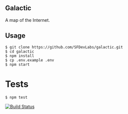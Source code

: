 
## Galactic

A map of the Internet.

## Usage

    $ git clone https://github.com/SFDevLabs/galactic.git
    $ cd galactic
    $ npm install
    $ cp .env.example .env
    $ npm start

# Tests

	$ npm test

[![Build Status](https://travis-ci.org/GalacticOrg/galactic.svg?branch=master)](https://travis-ci.org/GalacticOrg/galactic)
